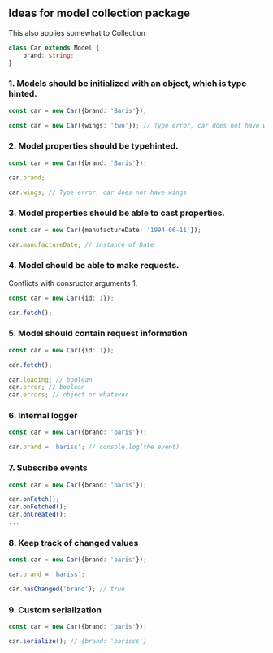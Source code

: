 ## Ideas for model collection package

This also applies somewhat to Collection

```ts
class Car extends Model {
    brand: string;
}
```

### 1. Models should be initialized with an object, which is type hinted.

```ts
const car = new Car({brand: 'Baris'});

const car = new Car({wings: 'two'}); // Type error, car does not have wings
```

### 2. Model properties should be typehinted.

```ts
const car = new Car({brand: 'Baris'});

car.brand;

car.wings; // Type error, car does not have wings
```

### 3. Model properties should be able to cast properties.

```ts
const car = new Car({manufactureDate: '1994-06-11'});

car.manufactureDate; // instance of Date
```

### 4. Model should be able to make requests.

Conflicts with consructor arguments 1.

```ts
const car = new Car({id: 1});

car.fetch();
```

### 5. Model should contain request information

```ts
const car = new Car({id: 1});

car.fetch();

car.loading; // boolean
car.error; // boolean
car.errors; // object or whatever
```

### 6. Internal logger

```ts
const car = new Car({brand: 'baris'});

car.brand = 'bariss'; // console.log(the event)
```

### 7. Subscribe events

```ts
const car = new Car({brand: 'baris'});

car.onFetch();
car.onFetched();
car.onCreated();
...
```

### 8. Keep track of changed values

```ts
const car = new Car({brand: 'baris'});

car.brand = 'bariss';

car.hasChanged('brand'); // true
```

### 9. Custom serialization

```ts
const car = new Car({brand: 'baris'});

car.serialize(); // {brand: 'barisss'}
```
